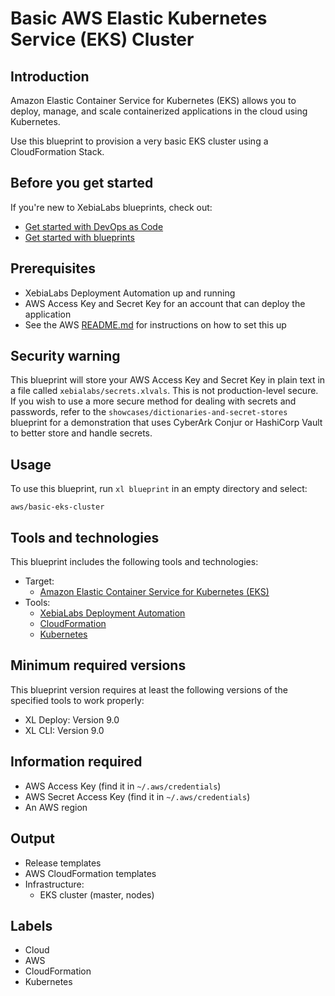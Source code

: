 # Basic AWS Elastic Kubernetes Service (EKS) Cluster

## Introduction

Amazon Elastic Container Service for Kubernetes (EKS) allows you to deploy, manage, and scale containerized applications in the cloud using Kubernetes.

Use this blueprint to provision a very basic EKS cluster using a CloudFormation Stack.

## Before you get started

If you're new to XebiaLabs blueprints, check out:

* [Get started with DevOps as Code](https://docs.xebialabs.com/xl-release/concept/get-started-with-devops-as-code.html)
* [Get started with blueprints](https://docs.xebialabs.com/xl-release/concept/get-started-with-blueprints.html)

## Prerequisites

* XebiaLabs Deployment Automation up and running
* AWS Access Key and Secret Key for an account that can deploy the application
* See the AWS [README.md](https://github.com/xebialabs/blueprints/blob/master/aws/README.md) for instructions on how to set this up

## Security warning

This blueprint will store your AWS Access Key and Secret Key in plain text in a file called `xebialabs/secrets.xlvals`. This is not production-level secure. If you wish to use a more secure method for dealing with secrets and passwords, refer to the `showcases/dictionaries-and-secret-stores` blueprint for a demonstration that uses CyberArk Conjur or HashiCorp Vault to better store and handle secrets.

## Usage

To use this blueprint, run `xl blueprint` in an empty directory and select:

```plain
aws/basic-eks-cluster
```

## Tools and technologies

This blueprint includes the following tools and technologies:

* Target:
  * [Amazon Elastic Container Service for Kubernetes (EKS)](https://aws.amazon.com/eks/)
* Tools:
  * [XebiaLabs Deployment Automation](https://xebialabs.com/products/xl-deploy/)
  * [CloudFormation](https://aws.amazon.com/cloudformation/)
  * [Kubernetes](https://kubernetes.io/)

## Minimum required versions

This blueprint version requires at least the following versions of the specified tools to work properly:

* XL Deploy: Version 9.0
* XL CLI: Version 9.0

## Information required

* AWS Access Key (find it in `~/.aws/credentials`)
* AWS Secret Access Key (find it in `~/.aws/credentials`)
* An AWS region

## Output

* Release templates
* AWS CloudFormation templates
* Infrastructure:
  * EKS cluster (master, nodes)

## Labels

* Cloud
* AWS
* CloudFormation
* Kubernetes

